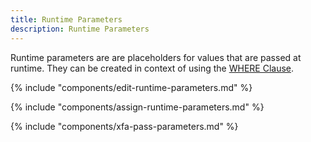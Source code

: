 ```yaml
---
title: Runtime Parameters
description: Runtime Parameters
---
```


Runtime parameters are are placeholders for values that are passed at runtime.
They can be created in context of using the [WHERE Clause](where-clause.md).

{% include "components/edit-runtime-parameters.md" %}

{% include "components/assign-runtime-parameters.md" %}

{% include "components/xfa-pass-parameters.md" %}

